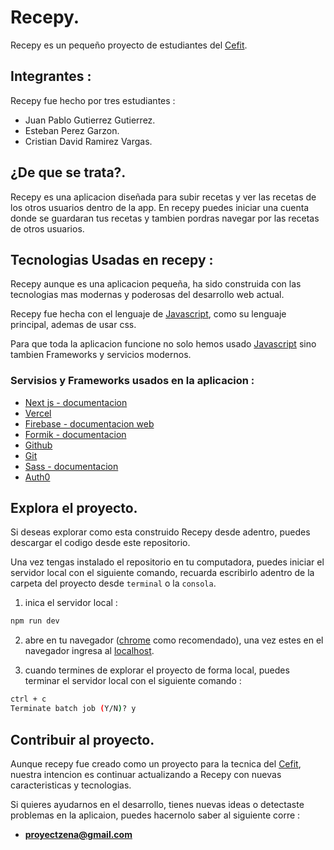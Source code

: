 # Recepy.

Recepy es un pequeño proyecto de estudiantes del [Cefit](https://cefit.edu.co/Paginas/default.aspx).

## Integrantes :

Recepy fue hecho por tres estudiantes :

- Juan Pablo Gutierrez Gutierrez.
- Esteban Perez Garzon.
- Cristian David Ramirez Vargas.

## ¿De que se trata?.

Recepy es una aplicacion diseñada para subir recetas y ver las recetas de los otros usuarios dentro de la app. En recepy puedes iniciar una cuenta donde se guardaran tus recetas y tambien pordras navegar por las recetas de otros usuarios.

## Tecnologias Usadas en recepy :

Recepy aunque es una aplicacion pequeña, ha sido construida con las tecnologias mas modernas y poderosas del desarrollo web actual.

Recepy fue hecha con el lenguaje de [Javascript](https://en.wikipedia.org/wiki/JavaScript), como su lenguaje principal, ademas de usar css.

Para que toda la aplicacion funcione no solo hemos usado [Javascript](https://en.wikipedia.org/wiki/JavaScript) sino tambien Frameworks y servicios modernos.

### Servisios y Frameworks usados en la aplicacion :

- [Next js - documentacion](https://nextjs.org/docs/getting-started)
- [Vercel](https://vercel.com/)
- [Firebase - documentacion web](https://firebase.google.com/docs/web/setup)
- [Formik - documentacion](https://formik.org/docs/overview)
- [Github](https://github.com/)
- [Git](https://git-scm.com/)
- [Sass - documentacion](https://sass-lang.com/guide)
- [Auth0](https://auth0.com/)

## Explora el proyecto.

Si deseas explorar como esta construido Recepy desde adentro, puedes descargar el codigo desde este repositorio.

Una vez tengas instalado el repositorio en tu computadora, puedes iniciar el servidor local con el siguiente comando, recuarda escribirlo adentro de la carpeta del proyecto desde `terminal` o la `consola`.

1. inica el servidor local :

```bash
npm run dev
```

2. abre en tu navegador ([chrome](https://www.google.com/chrome/?brand=BNSD&gclid=Cj0KCQjwnoqLBhD4ARIsAL5JedJZKRsiisjfqdyPsW1eWgsZ7mmzrpCk981LreR7YXlatV2E0CVKSXYaAgpZEALw_wcB&gclsrc=aw.ds) como recomendado), una vez estes en el navegador ingresa al [localhost](http://localhost:3000/).

3. cuando termines de explorar el proyecto de forma local, puedes terminar el servidor local con el siguiente comando :

```bash
ctrl + c
Terminate batch job (Y/N)? y
```

## Contribuir al proyecto.

Aunque recepy fue creado como un proyecto para la tecnica del [Cefit](https://cefit.edu.co/Paginas/default.aspx), nuestra intencion es continuar actualizando a Recepy con nuevas caracteristicas y tecnologias.

Si quieres ayudarnos en el desarrollo, tienes nuevas ideas o detectaste problemas en la aplicaion, puedes hacernolo saber al siguiente corre :

- **proyectzena@gmail.com**